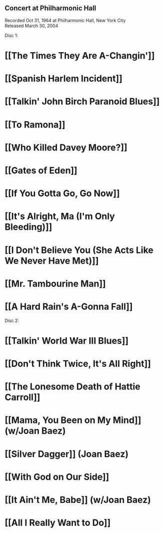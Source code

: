 <h2>Concert at Philharmonic Hall</h2>

<p class="recdate">Recorded Oct 31, 1964 at Philharmonic Hall, New York City<br>
Released March 30, 2004</p>

Disc 1:

# [[The Times They Are A-Changin']]
# [[Spanish Harlem Incident]]
# [[Talkin' John Birch Paranoid Blues]]
# [[To Ramona]]
# [[Who Killed Davey Moore?]]
# [[Gates of Eden]]
# [[If You Gotta Go, Go Now]]
# [[It's Alright, Ma (I'm Only Bleeding)]]
# [[I Don't Believe You (She Acts Like We Never Have Met)]]
# [[Mr. Tambourine Man]]
# [[A Hard Rain's A-Gonna Fall]] 
Disc 2:

# [[Talkin' World War III Blues]]
# [[Don't Think Twice, It's All Right]]
# [[The Lonesome Death of Hattie Carroll]]
# [[Mama, You Been on My Mind]] (w/Joan Baez)
# [[Silver Dagger]] (Joan Baez)
# [[With God on Our Side]]
# [[It Ain't Me, Babe]] (w/Joan Baez)
# [[All I Really Want to Do]]